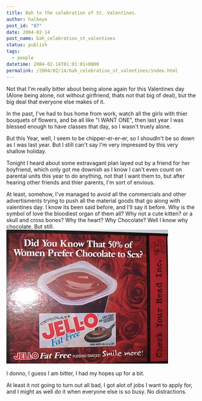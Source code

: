 ```yaml
---
title: Bah to the celebration of St. Valentines.
author: halkeye
post_id: "87"
date: 2004-02-14
post_name: bah_celebration_st_valentines
status: publish
tags:
  - people
datetime: 2004-02-14T01:01:01+0800
permalink: /2004/02/14/bah_celebration_st_valentines/index.html
---
```


Not that I'm really bitter about being alone again for this Valentines day (Alone being alone, not without girlfriend, thats not that big of deal), but the big deal that everyone else makes of it.

In the past, I've had to bus home from work, watch all the girls with thier bouquets of flowers, and be all like "I WANT ONE", then last year I was blessed enough to have classes that day, so I wasn't truely alone.

But this Year, well, I seem to be chipper-er-er-er, so I shoudln't be so down as I was last year. But I still can't say I'm very impressed by this very shallow holiday.

Tonight I heard about some extravagant plan layed out by a friend for her boyfriend, which only got me downish as I know I can't even count on parental units this year to do anything, not that I want them to, but after hearing other friends and thier parents, I'm sort of envious.

At least, somehow, I've managed to avoid all the commercials and other advertisments trying to push all the material goods that go along with valentines day. I know its been said before, and I'll say it before. Why is the symbol of love the bloodiest organ of them all? Why not a cute kitten? or a skull and cross bones? Why the heart? Why Chocolate? Well I know why chocolate. But still. ![](432_77b4cfe97611183be2489521e5284cab.jpg)

I donno, I guess I am bitter, I had my hopes up for a bit.

At least it not going to turn out all bad, I got alot of jobs I want to apply for, and I might as well do it when everyone else is so busy. No distractions.
